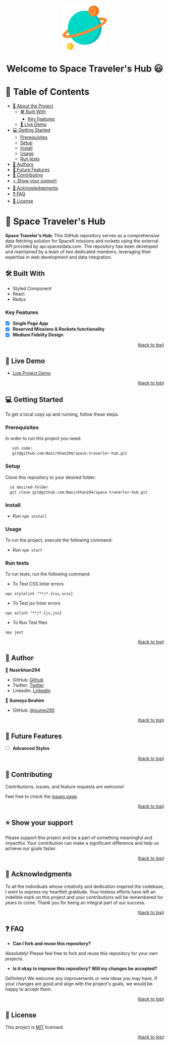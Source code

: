 <a name="readme-top"></a>

<div align="center">
  <img src="src/assets/logo3.png" alt="logo" width="140"  height="auto" />
  <br/>

  <h1><b>Welcome to Space Traveler's Hub 😃</b></h1>

</div>


<!-- TABLE OF CONTENTS -->

# 📗 Table of Contents

- [📖 About the Project](#about-project)
  - [🛠 Built With](#built-with)
    - [Key Features](#key-features)
  - [🚀 Live Demo](#live-demo)
- [💻 Getting Started](#getting-started)
  - [Prerequisites](#prerequisites)
  - [Setup](#setup)
  - [Install](#install)
  - [Usage](#usage)
  - [Run tests](#run-tests)
- [👥 Authors](#authors)
- [🔭 Future Features](#future-features)
- [🤝 Contributing](#contributing)
- [⭐️ Show your support](#support)
- [🙏 Acknowledgements](#acknowledgements)
- [:question: FAQ](#faq)
- [📝 License](#license)

<!-- PROJECT DESCRIPTION -->

# 📖 Space Traveler's Hub <a name="about-project"></a>

**Space Traveler's Hub:** This GitHub repository serves as a comprehensive data fetching solution for SpaceX missions and rockets using the external API provided by api.spacexdata.com. The repository has been developed and maintained by a team of two dedicated members, leveraging their expertise in web development and data integration.

## 🛠 Built With <a name="built-with"></a>

  <ul>
    <li>Styled Component</li>
    <li>React</li>
    <li>Redux</li>
  </ul>

<!-- Features -->

### Key Features <a name="key-features"></a>

- [x] **Single Page App**
- [x] **Reserved Missions & Rockets functionality**
- [x] **Medium Fidelity Design**

<p align="right">(<a href="#readme-top">back to top</a>)</p>

<!-- LIVE DEMO -->

## 🚀 Live Demo <a name="live-demo"></a>

- [Live Project Demo](https://space-traverler-hub.vercel.app/)

<p align="right">(<a href="#readme-top">back to top</a>)</p>

<!-- GETTING STARTED -->

## 💻 Getting Started <a name="getting-started"></a>

To get a local copy up and running, follow these steps.

### Prerequisites

In order to run this project you need:

```
   ssh code:
   git@github.com:Nasirkhan294/space-traverler-hub.git
```

### Setup

Clone this repository to your desired folder:

```
  cd desired-folder
  git clone git@github.com:Nasirkhan294/space-traverler-hub.git
```

### Install

- Run ` npm install `

### Usage

To run the project, execute the following command:

- Run ` npm start `

### Run tests

To run tests, run the following command:


- To Test CSS linter errors 
```
npx stylelint "**/*.{css,scss}
```

- To Test jsx linter errors  
```
npx eslint "**/*.{js,jsx}
```

- To Run Test files 
```
npx jest
```

<p align="right">(<a href="#readme-top">back to top</a>)</p>

<!-- AUTHORS -->

## 👥 Author <a name="authors"></a>

👤 **Nasirkhan294**

- GitHub: [Github](https://github.com/Nasirkhan294)
- Twitter: [Twitter](https://twitter.com/NasirMa35888225)
- LinkedIn: [LinkedIn](https://www.linkedin.com/in/nasirmahd-8a8/)

👤 **Sumeya Ibrahim**

- GitHub: [@isume295](https://github.com/isume295)

 

<p align="right">(<a href="#readme-top">back to top</a>)</p>

<!-- FUTURE FEATURES -->

## 🔭 Future Features <a name="future-features"></a>

- [ ] **Advanced Styles**

<p align="right">(<a href="#readme-top">back to top</a>)</p>

<!-- CONTRIBUTING -->

## 🤝 Contributing <a name="contributing"></a>

Contributions, issues, and feature requests are welcome!

Feel free to check the [issues page](../../issues/).

<p align="right">(<a href="#readme-top">back to top</a>)</p>

<!-- SUPPORT -->

## ⭐️ Show your support <a name="support"></a>

Please support this project and be a part of something meaningful and impactful. Your contribution can make a significant difference and help us achieve our goals faster.

<p align="right">(<a href="#readme-top">back to top</a>)</p>

<!-- ACKNOWLEDGEMENTS -->

## 🙏 Acknowledgments <a name="acknowledgements"></a>

To all the individuals whose creativity and dedication inspired the codebase, I want to express my heartfelt gratitude. Your tireless efforts have left an indelible mark on this project and your contributions will be remembered for years to come. Thank you for being an integral part of our success.

<p align="right">(<a href="#readme-top">back to top</a>)</p>

## :question: FAQ <a name="faq"></a>

- **Can I fork and reuse this repository?**

Absolutely! Please feel free to fork and reuse this repository for your own projects.

- **Is it okay to improve this repository? Will my changes be accepted?**

Definitely! We welcome any improvements or new ideas you may have. If your changes are good and align with the project's goals, we would be happy to accept them.

<p align="right">(<a href="#readme-top">back to top</a>)</p>

<!-- LICENSE -->

## 📝 License <a name="license"></a>

This project is [MIT](./LICENSE) licensed.

<p align="right">(<a href="#readme-top">back to top</a>)</p>
